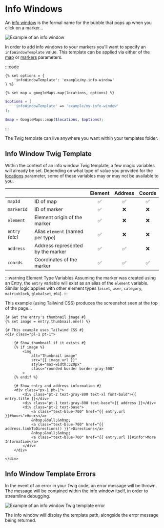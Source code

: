 # Info Windows

An [info window](https://developers.google.com/maps/documentation/javascript/infowindows) is the formal name for the bubble that pops up when you click on a marker...

<img class="dropshadow" :src="$withBase('/images/maps/info-window.png')" alt="Example of an info window">

In order to add info windows to your markers you'll want to specify an `infoWindowTemplate` value. This template can be applied via either of the [map](/models/dynamic-map-model/#construct-locations-options) or [markers](/models/dynamic-map-model/#markers-locations-options) parameters.

:::code
```twig
{% set options = {
    'infoWindowTemplate': 'example/my-info-window'
} %}

{% set map = googleMaps.map(locations, options) %}
```
```php
$options = [
    'infoWindowTemplate' => 'example/my-info-window'
];

$map = GoogleMaps::map($locations, $options);
```
:::

The Twig template can live anywhere you want within your templates folder.

## Info Window Twig Template

Within the context of an info window Twig template, a few magic variables will already be set. Depending on what type of value you provided for the [locations](/dynamic-maps/locations/) parameter, some of these variables may or may not be available to you.

|                 |                    | Element | Address | Coords |
|-----------------|:-------------------|:-------:|:-------:|:------:|
| `mapId`         | ID of map                         | ✅ | ✅ | ✅ |
| `markerId`      | ID of marker                      | ✅ | ❌ | ❌ |
| `element`       | Element origin of the marker      | ✅ | ❌ | ❌ |
| `entry` _(etc)_ | Alias `element` (named per type)  | ✅ | ❌ | ❌ |
| `address`       | Address represented by the marker | ✅ | ✅ | ❌ |
| `coords`        | Coordinates of the marker         | ✅ | ✅ | ✅ |

:::warning Element Type Variables
Assuming the marker was created using an Entry, the `entry` variable will exist as an alias of the `element` variable. Similar logic applies with other element types (`asset`, `user`, `category`, `matrixblock`, `globalset`, etc).
:::

This example (using Tailwind CSS) produces the screenshot seen at the top of the page...

```twig
{# Get the entry's thumbnail image #}
{% set image = entry.thumbnail.one() %}

{# This example uses Tailwind CSS #}
<div class="pl-1 pt-1">

    {# Show thumbnail if it exists #}
    {% if image %}
        <img
            alt="Thumbnail image"
            src="{{ image.url }}"
            style="max-width:320px"
            class="rounded border border-gray-500"
        >
    {% endif %}

    {# Show entry and address information #}
    <div class="px-1 pb-1">
        <div class="pt-2 text-gray-800 text-xl font-bold">{{ entry.title }}</div>
        <div class="pt-1 text-gray-800 text-base">{{ address }}</div>
        <div class="pt-2 text-base">
            <a class="text-blue-700" href="{{ entry.url }}#hours">Hours</a>
            &nbsp;&bull;&nbsp;
            <a class="text-blue-700" href="{{ address.linkToDirections() }}">Directions</a>
            &nbsp;&bull;&nbsp;
            <a class="text-blue-700" href="{{ entry.url }}#info">More Information</a>
        </div>
    </div>

</div>
```

## Info Window Template Errors

In the event of an error in your Twig code, an error message will be thrown. The message will be contained within the info window itself, in order to streamline debugging.

<img class="dropshadow" :src="$withBase('/images/maps/info-window-error.png')" alt="Example of an info window Twig template error">

The info window will display the template path, alongside the error message being returned.
